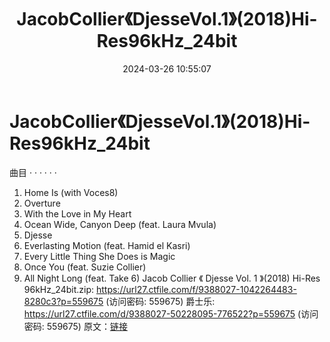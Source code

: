 ﻿---
title: JacobCollier《DjesseVol.1》(2018)Hi-Res96kHz_24bit
date: 2024-03-26 10:55:07
categories: 古典音乐、新世纪、纯音雅乐
tags: 纯音雅乐
---
# JacobCollier《DjesseVol.1》(2018)Hi-Res96kHz_24bit

曲目
· · · · · ·
1. Home Is (with Voces8)
2. Overture
3. With the Love in My Heart
4. Ocean Wide, Canyon Deep (feat. Laura Mvula)
5. Djesse
6. Everlasting Motion (feat. Hamid el Kasri)
7. Every Little Thing She Does is Magic
8. Once You (feat. Suzie Collier)
9. All Night Long (feat. Take 6)
Jacob Collier 《 Djesse Vol. 1 》(2018) Hi-Res 96kHz_24bit.zip:
https://url27.ctfile.com/f/9388027-1042264483-8280c3?p=559675
(访问密码: 559675)
爵士乐: https://url27.ctfile.com/d/9388027-50228095-776522?p=559675
(访问密码: 559675)
原文：[链接](https://blog.sina.com.cn/s/blog_1647c7e76010314uf.html)